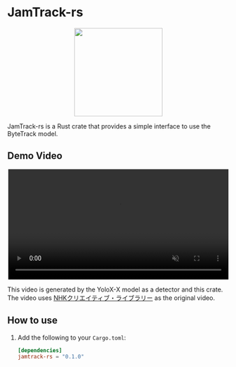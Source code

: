 
# JamTrack-rs

<p align="center">
    <img src="./data/logo/jam.jpeg" width="200">
</p>

JamTrack-rs is a Rust crate that provides a simple interface to use the ByteTrack model.


## Demo Video
<div align="center">
        <video controls src="./data/video/output.mp4" muted="false" width="500"></video>
</div>

This video is generated by the YoloX-X model as a detector and this crate.  
The video uses [NHKクリエイティブ・ライブラリー](https://www2.nhk.or.jp/archives/movies/?id=D0002011239_00000) as the original video.


## How to use
1. Add the following to your `Cargo.toml`:
    ```toml
    [dependencies]
    jamtrack-rs = "0.1.0"
    ```